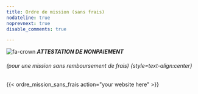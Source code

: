 ```yaml
---
title: Ordre de mission (sans frais)
nodateline: true
noprevnext: true
disable_comments: true

---
```

![fa-crown](/images/ordre_mission.PNG)   ***ATTESTATION DE NONPAIEMENT***
###### (pour une mission sans remboursement de frais) {style=text-align:center}


 {{< ordre_mission_sans_frais action="your website here" >}}
